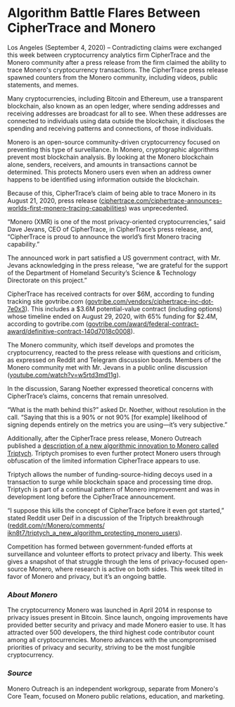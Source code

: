 # Algorithm Battle Flares Between CipherTrace and Monero

Los Angeles (September 4, 2020) – Contradicting claims were exchanged this week between cryptocurrency analytics firm CipherTrace and the Monero community after a press release from the firm claimed the ability to trace Monero's cryptocurrency transactions. The CipherTrace press release spawned counters from the Monero community, including videos, public statements, and memes.

Many cryptocurrencies, including Bitcoin and Ethereum, use a transparent blockchain, also known as an open ledger, where sending addresses and receiving addresses are broadcast for all to see. When these addresses are connected to individuals using data outside the blockchain, it discloses the spending and receiving patterns and connections, of those individuals.

Monero is an open-source community-driven cryptocurrency focused on preventing this type of surveillance. In Monero, cryptographic algorithms prevent most blockchain analysis. By looking at the Monero blockchain alone, senders, receivers, and amounts in transactions cannot be determined. This protects Monero users even when an address owner happens to be identified using information outside the blockchain.

Because of this, CipherTrace’s claim of being able to trace Monero in its August 21, 2020, press release ([ciphertrace.com/ciphertrace-announces-worlds-first-monero-tracing-capabilities](https://ciphertrace.com/ciphertrace-announces-worlds-first-monero-tracing-capabilities/)) was unprecedented.

“Monero (XMR) is one of the most privacy-oriented cryptocurrencies,” said Dave Jevans, CEO of CipherTrace, in CipherTrace’s press release, and, “CipherTrace is proud to announce the world’s first Monero tracing capability.”

The announced work in part satisfied a US government contract, with Mr. Jevans acknowledging in the press release, “we are grateful for the support of the Department of Homeland Security’s Science & Technology Directorate on this project.”

CipherTrace has received contracts for over $6M, according to funding tracking site govtribe.com ([govtribe.com/vendors/​ciphertrace-inc-dot-7e0x3](https://govtribe.com/vendors/ciphertrace-inc-dot-7e0x3)). This includes a $3.6M potential-value contract (including options) whose timeline ended on August 29, 2020, with 65% funding for $2.4M, according to govtribe.com ([govtribe.com/award/​federal-contract-award/definitive-contract-140d7018c0008](https://govtribe.com/award/federal-contract-award/definitive-contract-140d7018c0008)).

The Monero community, which itself develops and promotes the cryptocurrency, reacted to the press release with questions and criticism, as expressed on Reddit and Telegram discussion boards. Members of the Monero community met with Mr. Jevans in a public online discussion ([youtube.com/watch?v=w5rtd3md11g](https://youtube.com/watch?v=w5rtd3md11g)).

In the discussion, Sarang Noether expressed theoretical concerns with CipherTrace’s claims, concerns that remain unresolved.

“What is the math behind this?” asked Dr. Noether, without resolution in the call. “Saying that this is a 90% or not 90% [for example] likelihood of signing depends entirely on the metrics you are using—it’s very subjective.”

Additionally, after the CipherTrace press release, Monero Outreach published a [description of a new algorithmic innovation to Monero called Triptych](https://www.monerooutreach.org/stories/monero-triptych.html). Triptych promises to even further protect Monero users through obfuscation of the limited information CipherTrace appears to use.

Triptych allows the number of funding-source-hiding decoys used in a transaction to surge while blockchain space and processing time drop. Triptych is part of a continual pattern of Monero improvement and was in development long before the CipherTrace announcement.

“I suppose this kills the concept of CipherTrace before it even got started,” stated Reddit user Deif in a discussion of the Triptych breakthrough ([reddit.com/r/Monero/comments/​ikn8t7/triptych_a_new_algorithm_protecting_monero_users](https://www.monerooutreach.org/news/reddit.com/r/Monero/comments/ikn8t7/triptych_a_new_algorithm_protecting_monero_users)).

Competition has formed between government-funded efforts at surveillance and volunteer efforts to protect privacy and liberty. This week gives a snapshot of that struggle through the lens of privacy-focused open-source Monero, where research is active on both sides. This week tilted in favor of Monero and privacy, but it’s an ongoing battle.

### _About Monero_

The cryptocurrency Monero was launched in April 2014 in response to privacy issues present in Bitcoin. Since launch, ongoing improvements have provided better security and privacy and made Monero easier to use. It has attracted over 500 developers, the third highest code contributor count among all cryptocurrencies. Monero advances with the uncompromised priorities of privacy and security, striving to be the most fungible cryptocurrency.

### _Source_

Monero Outreach is an independent workgroup, separate from Monero's Core Team, focused on Monero public relations, education, and marketing.
